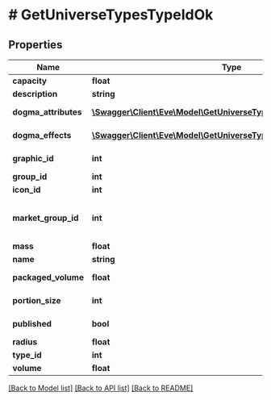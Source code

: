 # # GetUniverseTypesTypeIdOk

## Properties

Name | Type | Description | Notes
------------ | ------------- | ------------- | -------------
**capacity** | **float** | capacity number | [optional]
**description** | **string** | description string |
**dogma_attributes** | [**\Swagger\Client\Eve\Model\GetUniverseTypesTypeIdDogmaAttribute[]**](GetUniverseTypesTypeIdDogmaAttribute.md) | dogma_attributes array | [optional]
**dogma_effects** | [**\Swagger\Client\Eve\Model\GetUniverseTypesTypeIdDogmaEffect[]**](GetUniverseTypesTypeIdDogmaEffect.md) | dogma_effects array | [optional]
**graphic_id** | **int** | graphic_id integer | [optional]
**group_id** | **int** | group_id integer |
**icon_id** | **int** | icon_id integer | [optional]
**market_group_id** | **int** | This only exists for types that can be put on the market | [optional]
**mass** | **float** | mass number | [optional]
**name** | **string** | name string |
**packaged_volume** | **float** | packaged_volume number | [optional]
**portion_size** | **int** | portion_size integer | [optional]
**published** | **bool** | published boolean |
**radius** | **float** | radius number | [optional]
**type_id** | **int** | type_id integer |
**volume** | **float** | volume number | [optional]

[[Back to Model list]](../../README.md#models) [[Back to API list]](../../README.md#endpoints) [[Back to README]](../../README.md)
